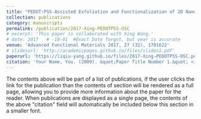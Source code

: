 ```yaml
---
title: "PEDOT:PSS-Assisted Exfoliation and Functionalization of 2D Nanosheets for High-Performance Organic Solar Cells."
collection: publications
category: manuscripts
permalink: /publication/2017-Xing-PEDOTPSS-OSC
# excerpt: 'This paper is collaborated with Xing Wang.'
# date: 2017   # -10-01  #Exact Date forgot, but year is accurate
venue: 'Advanced Functional Materials 2017, 27 (32), 1701622'
# slidesurl: 'http://academicpages.github.io/files/slides1.pdf'
paperurl: 'https://liqiu-yang.github.io/files/2017-Xing-PEDOTPSS-OSC.pdf'
citation: 'Your Name, You. (2009). &quot;Paper Title Number 1.&quot; <i>Journal 1</i>. 1(1).'
---
```


The contents above will be part of a list of publications, if the user clicks the link for the publication than the contents of section will be rendered as a full page, allowing you to provide more information about the paper for the reader. When publications are displayed as a single page, the contents of the above "citation" field will automatically be included below this section in a smaller font.
